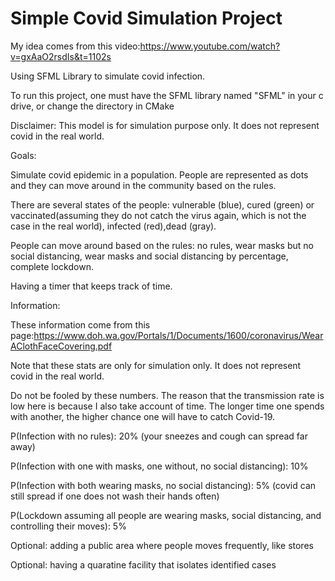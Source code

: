 # Simple Covid Simulation Project

My idea comes from this video:https://www.youtube.com/watch?v=gxAaO2rsdIs&t=1102s

Using SFML Library to simulate covid infection.

To run this project, one must have the SFML library named "SFML" in your c drive, or change the directory in CMake

Disclaimer: This model is for simulation purpose only. It does not represent covid in the real world.

Goals:

Simulate covid epidemic in a population. People are represented as dots and they can move around in the community based on the rules.

There are several states of the people: vulnerable (blue), cured (green) or vaccinated(assuming they do not catch the virus again, which is not the case in the real world), infected (red),dead (gray).

People can move around based on the rules: no rules, wear masks but no social distancing, wear masks and social distancing by percentage, complete lockdown.

Having a timer that keeps track of time.  

Information:

These information come from this page:https://www.doh.wa.gov/Portals/1/Documents/1600/coronavirus/WearAClothFaceCovering.pdf

Note that these stats are only for simulation only. It does not represent covid in the real world.

Do not be fooled by these numbers. The reason that the transmission rate is low here is because I also take account of time. The longer time one spends with another, the higher chance one will have to catch Covid-19.

P(Infection with no rules): 20% (your sneezes and cough can spread far away)

P(Infection with one with masks, one without, no social distancing): 10%

P(Infection with both wearing masks, no social distancing): 5% (covid can still spread if one does not wash their hands often)

P(Lockdown assuming all people are wearing masks, social distancing, and controlling their moves): 5% 

Optional: adding a public area where people moves frequently, like stores

Optional: having a quaratine facility that isolates identified cases
